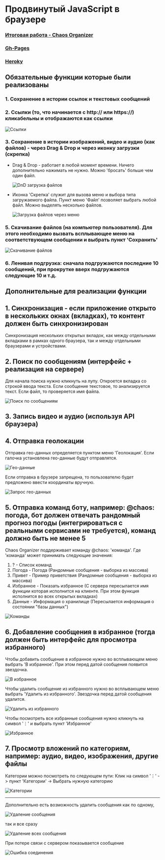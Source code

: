 # Продвинутый JavaScript в браузере
### [Итоговая работа - Chaos Organizer](https://github.com/TomSG03/ahj-diploma)
### [Gh-Pages](https://tomsg03.github.io/ahj-diplom-v2/)
### [Heroky](https://git.heroku.com/ahj-diplom-be.git)

## Обязательные функции которые были реализованы

###    1.  Сохранение в истории ссылок и текстовых сообщений
###    2.  Ссылки (то, что начинается с http:// или https://) кликабельны и отображаются как ссылки

  ![Ссылки](https://github.com/TomSG03/ahj-diplom-v2/blob/main/imageMD/Links.png)

###    3.  Сохранение в истории изображений, видео и аудио (как файлов) - через Drag & Drop и через иконку загрузки (скрепка)
- Drag & Drop - работает в любой момент времени. Ничего дополнительно нажимать не нужно. Можно 'бросать' больше чем один файл.

  ![DnD загрузка файлов](https://github.com/TomSG03/ahj-diplom-v2/blob/main/imageMD/DnD.png)
  
- Иконка 'Cкрепка' служит для вызова меню и выбора типа загружаемого файла. Пункт меню 'Файл' позволяет выбрать любой файл. Можно выделять несколько файлов. 

  ![Загрузка файлов через меню](https://github.com/TomSG03/ahj-diplom-v2/blob/main/imageMD/UploadFiles.png)

###    5. Скачивание файлов (на компьютер пользователя). Для этого необходимо вызвать всплывающее меню на соответствующем сообщении и выбрать пункт 'Сохранить'

   ![Скачивание файлов](https://github.com/TomSG03/ahj-diplom-v2/blob/main/imageMD/Save.png)

###    6. Ленивая подгрузка: сначала подгружаются последние 10 сообщений, при прокрутке вверх подгружаются следующие 10 и т.д.

## Дополнительные для реализации функции

## 1. Синхронизация - если приложение открыто в нескольких окнах (вкладках), то контент должен быть синхронизирован

  Cинхронизация нескольких открытых вкладок, как между отдельными вкладками в рамках одного браузера, так и между отдельными браузерами и устройствами.

## 2. Поиск по сообщениям (интерфейс + реализация на сервере)

  Для начала поиска нужно кликнуть на лупу. Откроется вкладка со строкой ввода текста. Если сообщение текстовое, то анализируется текст. Если файл, то проверяется имя файла.

  ![Поиск по сообщениям](https://github.com/TomSG03/ahj-diplom-v2/blob/main/imageMD/Searh.png)

## 3. Запись видео и аудио (используя API браузера)
## 4. Отправка геолокации

  Отправка гео-данных определяется пунктом меню 'Геолокация'. Если галочка установлена гео-данные будут отправлятся. 
  
  ![Гео-данные](https://github.com/TomSG03/ahj-diplom-v2/blob/main/imageMD/Geo.png)

  Если отправка в брузере запрещена, то пользователю будет предложено ввести координаты вручную.

  ![Запрос гео-данных](https://github.com/TomSG03/ahj-diplom-v2/blob/main/imageMD/GeoRec.png)

## 5. Отправка команд боту, например: @chaos: погода, бот должен отвечать рандомный прогноз погоды (интегрироваться с реальными сервисами не требуется), команд должно быть не менее 5

  Chaos Organizer поддерживает команду @chaos: 'команда'. Где 'команда' может принимать следующие значения:

  1.  ? - Список команд 
  2.  Погода - Погода (Рандомные сообщения - выборка из массива)
  3.  Привет - Пример приветствия (Рандомные сообщения - выборка из массива)
  4.  Избранное - Показать избранное (С сервера пересылается имя функции которая исполнится на клиенте. При этом функция исполнится во всех открытых вкладках)
  5.  Данные - Информация о хранилище (Пересылается информация о состоянии "базы данных")

  ![Команды](https://github.com/TomSG03/ahj-diplom-v2/blob/main/imageMD/bot.png)

## 6. Добавление сообщения в избранное (тогда должен быть интерфейс для просмотра избранного)

  Чтобы добавить сообщение в избранное нужно во всплывающем меню выбрать 'В избранное'. При этом перед датой сообщения появится звездочка.
  
  ![В избранное](https://github.com/TomSG03/ahj-diplom-v2/blob/main/imageMD/addFavorites.png)
  
  Чтобы удалить сообщение из избранного нужно во всплывающем меню выбрать 'Удалить из избранного'. Звездочка перед датой сообщения удалится.

  ![Удалить из избранного](https://github.com/TomSG03/ahj-diplom-v2/blob/main/imageMD/delFavorites.png)

  Чтобы посмотреть все избранные сообщения нужно кликнуть на символ '⋮' и выбрать пункт 'Избранное'

  ![Избранное](https://github.com/TomSG03/ahj-diplom-v2/blob/main/imageMD/Favorites.png)

## 7. Просмотр вложений по категориям, например: аудио, видео, изображения, другие файлы

  Категории можно посмотреть по следующем пути: Клик на символ '⋮' -> пункт 'Категории' -> Выбрать нужную категорию

  ![Категории](https://github.com/TomSG03/ahj-diplom-v2/blob/main/imageMD/Groups.png)

---

Дополнительно есть возможность удалить сообщения как по одному, 

  ![Удаление сообщения](https://github.com/TomSG03/ahj-diplom-v2/blob/main/imageMD/delItem.png)

так и все сразу

  ![Удаление всех сообщения](https://github.com/TomSG03/ahj-diplom-v2/blob/main/imageMD/delAll.png)

При потере связи с сервером показывается сообщение

  ![Ошибка соединения](https://github.com/TomSG03/ahj-diplom-v2/blob/main/imageMD/wsError.png)
